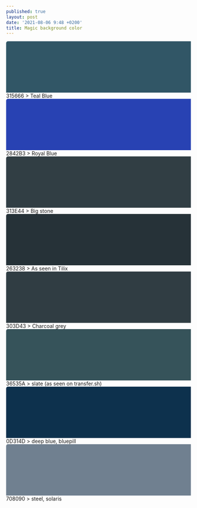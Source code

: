 ```yaml
---
published: true
layout: post
date: '2021-08-06 9:48 +0200'
title: Magic background color
---
```

<svg width="720" height="200">
  <rect width="720" height="200" rx="5" ry="5" 
  style="fill:#315666" />
</svg> 
315666 > Teal Blue

<svg width="720" height="200">
  <rect width="720" height="200" rx="5" ry="5" 
  style="fill:#2842B3" />
</svg> 
2842B3 > Royal Blue

<svg width="720" height="200">
  <rect width="720" height="200" rx="5" ry="5" 
  style="fill:#313E44" />
</svg> 
313E44 > Big stone

<svg width="720" height="200">
  <rect width="720" height="200" rx="5" ry="5" 
  style="fill:#263238" />
</svg> 
263238 > As seen in Tilix

<svg width="720" height="200">
  <rect width="720" height="200" rx="5" ry="5" 
  style="fill:#303D43" />
</svg> 
303D43 > Charcoal grey

<svg width="720" height="200">
  <rect width="720" height="200" rx="5" ry="5" 
  style="fill:#36535A" />
</svg> 
36535A > slate (as seen on transfer.sh)

<svg width="720" height="200">
  <rect width="720" height="200" rx="5" ry="5" 
  style="fill:#0D314D" />
</svg> 
0D314D > deep blue, bluepill

<svg width="720" height="200">
  <rect width="720" height="200" rx="5" ry="5" 
  style="fill:#708090" />
</svg> 
708090 > steel, solaris
